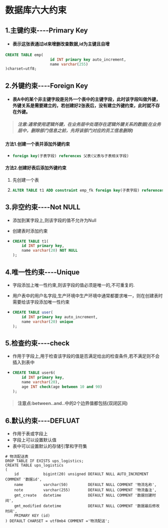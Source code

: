 # 数据库六大约束

## 1.主键约束----Primary Key

- #### 表示这张表通过id来增删改查数据,id为主键且自增

```sql
CREATE TABLE emp(
                    id INT primary key auto_increment,
                    name varchar(255)
)charset=utf8;

```

## 2.外键约束----Foreign Key

- #### 表A中的某个非主键字段是另外一个表中的主键字段，此时该字段叫做外键，外键关系是需要建立的，若创建好2张表后，没有建立外键约束，此时就不存在外键。

> ##### 注意:通常使用逻辑外键，在业务层中处理存在逻辑外键关系的数据(在业务层中，删除部门信息之前，先将该部门对应的员工信息删除)

#### 方法1.创建一个表并添加外键约束

- ```sql
  foreign key(子表字段) references 父表(父表与子表相关字段)
  ```

#### 方法2.创建好表后添加外键约束

1. 先创建一个表

2. ```sql
   ALTER TABLE t1 ADD constraint emp_fk foreign key(子表字段) references 父表(父表与子表相关字段)
   ```

## 3.非空约束----Not NULL

- 添加到某字段上,则该字段的值不允许为Null

- 创建表时添加约束

- ```sql
  CREATE TABLE t1(
      id INT primary key,
      name varchar(20) NOT NULL
  );
  ```

## 4.唯一性约束----Unique

- 字段添加上唯一性约束,则该字段的值必须是唯一的,不可重复的.
- 用户表中的用户名字段,生产环境中生产环境中通常都要求唯一，则在创建表时需要给该字段添加唯一性约束

- ```sql
  CREATE TABLE user(
      id INT primary key auto_increment,
      name varchar(20) unique
  );
  ```

## 5.检查约束----check

- 作用于字段上,用于检查该字段的值是否满足给出的检查条件,若不满足则不会插入到表中

- ```sql
  CREATE TABLE user6(
      id INT primary key,
      name varchar(20),
      age INT check(age between 10 and 90)
  );
  ```

> #### 注意点:between..and..中的2个边界值都包括(双闭区间)

## 6.默认约束----DEFLUAT

- 作用于表或字段上
- 字段上可以设置默认值
- 表中可以设置默认的存储引擎和字符集

```mysql
# 物流配送表
DROP TABLE IF EXISTS ups_logistics;
CREATE TABLE ups_logistics
(
    id           bigint(20) unsigned DEFAULT NULL AUTO_INCREMENT COMMENT '数据id',
    name         varchar(50)         DEFAULT NULL COMMENT '物流名称',
    note         varchar(255)        DEFAULT NULL COMMENT '物流备注',
    gmt_create   datetime            DEFAULT NULL COMMENT '数据创建时间',
    gmt_modified datetime            DEFAULT NULL COMMENT '数据最后修改时间',
    PRIMARY KEY (id)
) DEFAULT CHARSET = utf8mb4 COMMENT ='物流配送';
```

